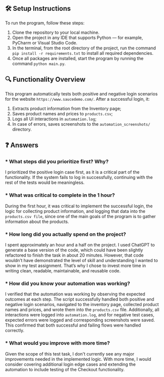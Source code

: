 ## 🛠️ Setup Instructions
To run the program, follow these steps:

1. Clone the repository to your local machine.
2. Open the project in any IDE that supports Python — for example, PyCharm or Visual Studio Code.
3. In the terminal, from the root directory of the project, run the command `pip install -r requirements.txt` to install all required dependencies.
4. Once all packages are installed, start the program by running the command `python main.py`.

## 🔍 Functionality Overview
This program automatically tests both positive and negative login scenarios for the website `https://www.saucedemo.com/`.
After a successful login, it:
  1. Extracts product information from the Inventory page;
  2. Saves product names and prices to `products.csv`;
  3. Logs all UI interactions in `automation.log`;
  4. In case of errors, saves screenshots to the `automation_screenshots/` directory.

## ❓ Answers
### * What steps did you prioritize first? Why?
  I prioritized the positive login case first, as it is a critical part of the functionality. If the system fails to log in successfully, continuing with the rest of the tests would be meaningless.
  
### * What was critical to complete in the 1 hour?
  During the first hour, it was critical to implement the successful login, the logic for collecting product information, and logging that data into the `products.csv file`, since one of the main goals of the program is to gather information about the products.
  
### * How long did you actually spend on the project?
  I spent approximately an hour and a half on the project. I used ChatGPT to generate a base version of the code, which could have been slightly refactored to finish the task in about 20 minutes. However, that code wouldn’t have demonstrated the level of skill and understanding I wanted to show in my test assignment. That’s why I chose to invest more time in writing clean, readable, maintainable, and reusable code.

### * How did you know your automation was working?
  I verified that the automation was working by observing the expected outcomes at each step. The script successfully handled both positive and negative login scenarios, navigated to the inventory page, collected product names and prices, and wrote them into the `products.csv` file. Additionally, all interactions were logged into `automation.log`, and for negative test cases, expected errors were logged and corresponding screenshots were saved. This confirmed that both successful and failing flows were handled correctly.

### * What would you improve with more time?
  Given the scope of this test task, I don't currently see any major improvements needed in the implemented logic. With more time, I would consider covering additional login edge cases and extending the automation to include testing of the Checkout functionality.
